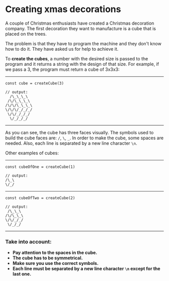 # **Creating xmas decorations**

A couple of Christmas enthusiasts have created a Christmas decoration company. The first decoration they want to manufacture is a cube that is placed on the trees.

The problem is that they have to program the machine and they don't know how to do it. They have asked us for help to achieve it.

To **create the cubes**, a number with the desired size is passed to the program and it returns a string with the design of that size. For example, if we pass a 3, the program must return a cube of 3x3x3:

----

```
const cube = createCube(3)

// output:
  /\_\_\_\
 /\/\_\_\_\
/\/\/\_\_\_\
\/\/\/_/_/_/
 \/\/_/_/_/
  \/_/_/_/
```

----

As you can see, the cube has three faces visually. The symbols used to build the cube faces are: `/`, `\`, `_`. In order to make the cube, some spaces are needed. Also, each line is separated by a new line character `\n`.

Other examples of cubes:

----

```
const cubeOfOne = createCube(1)

// output:
/\_\
\/_/

```

----

```
const cubeOfTwo = createCube(2)

// output:
 /\_\_\
/\/\_\_\
\/\/_/_/
 \/_/_/
```

----

### **Take into account:**

- **Pay attention to the spaces in the cube.**
- **The cube has to be symmetrical.**
- **Make sure you use the correct symbols.**
- **Each line must be separated by a new line character `\n` except for the last one.**